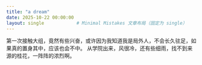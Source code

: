 ```yaml
---
title: "a dream"
date: 2025-10-22 00:00:00
layout: single            # Minimal Mistakes 文章布局（固定为 single）
---
```


第一次接触大组，竟然有些兴奋，或许因为我知道我是局外人，不会长久驻足，如果真的置身其中，应该也会不中。
从学院出来，风很冷，还有些细雨，找不到来源的桂花，一阵阵的浓烈啊。

